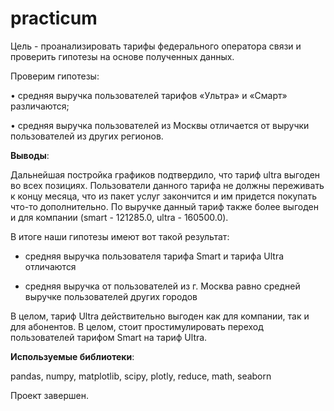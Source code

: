 # practicum
Цель - проанализировать тарифы федерального оператора связи и проверить гипотезы на основе полученных данных. 

Проверим гипотезы:

•	средняя выручка пользователей тарифов «Ультра» и «Смарт» различаются;

•	средняя выручка пользователей из Москвы отличается от выручки пользователей из других регионов.

**Выводы**:

Дальнейшая постройка графиков подтвердило, что тариф ultra выгоден во всех позициях. Пользователи данного тарифа не должны переживать к концу месяца, что из пакет услуг закончится и им придется покупать что-то дополнительно. По выручке данный тариф также более выгоден и для компании (smart - 121285.0, ultra - 160500.0).

В итоге наши гипотезы имеют вот такой результат:

- средняя выручка пользователя тарифа Smart и тарифа Ultra отличаются

- средняя выручка от пользователей из г. Москва равно средней выручке пользователей других городов

В целом, тариф Ultra действительно выгоден как для компании, так и для абонентов. В целом, стоит простимулировать переход пользователей тарифом Smart на тариф Ultra.

**Используемые библиотеки**:

pandas, numpy, matplotlib, scipy, plotly, reduce, math, seaborn

Проект завершен.
